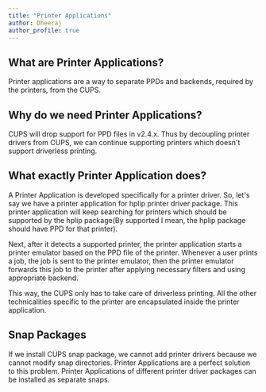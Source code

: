 ```yaml
---
title: "Printer Applications"
author: Dheeraj
author_profile: true
---
```


## What are Printer Applications?
Printer applications are a way to separate PPDs and backends, required by the printers, from the CUPS.

## Why do we need Printer Applications?
CUPS will drop support for PPD files in v2.4.x. Thus by decoupling printer drivers from CUPS, we can continue supporting printers which doesn't support driverless printing.

## What exactly Printer Application does?
A Printer Application is developed specifically for a printer driver. So, let's say we have a printer application for hplip printer driver package. This printer application will keep searching for printers which should be supported by the hplip package(By supported I mean, the hplip package should have PPD for that printer).

Next, after it detects a supported printer, the printer application starts a printer emulator based on the PPD file of the printer. Whenever a user prints a job, the job is sent to the printer emulator, then the printer emulator forwards this job to the printer after applying necessary filters and using appropriate backend.

This way, the CUPS only has to take care of driverless printing. All the other technicalities specific to the printer are encapsulated inside the printer application.

## Snap Packages
If we install CUPS snap package, we cannot add printer drivers because we cannot modify snap directories. Printer Applications are a perfect solution to this problem. Printer Applications of different printer driver packages can be installed as separate snaps.

